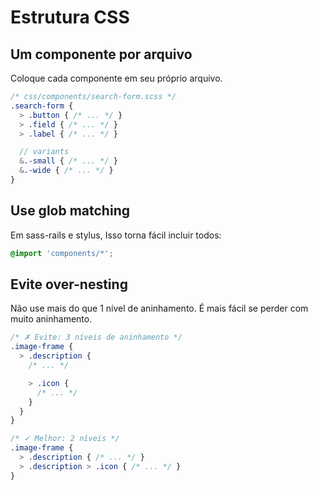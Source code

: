 # Estrutura CSS

## Um componente por arquivo
Coloque cada componente em seu próprio arquivo.

  ```scss
  /* css/components/search-form.scss */
  .search-form {
    > .button { /* ... */ }
    > .field { /* ... */ }
    > .label { /* ... */ }

    // variants
    &.-small { /* ... */ }
    &.-wide { /* ... */ }
  }
  ```

## Use glob matching
Em sass-rails e stylus, Isso torna fácil incluir todos:

  ```scss
  @import 'components/*';
  ```

## Evite over-nesting
Não use mais do que 1 nível de aninhamento. É mais fácil se perder com muito aninhamento.

  ```scss
  /* ✗ Evite: 3 níveis de aninhamento */
  .image-frame {
    > .description {
      /* ... */

      > .icon {
        /* ... */
      }
    }
  }

  /* ✓ Melhor: 2 níveis */
  .image-frame {
    > .description { /* ... */ }
    > .description > .icon { /* ... */ }
  }
  ```
